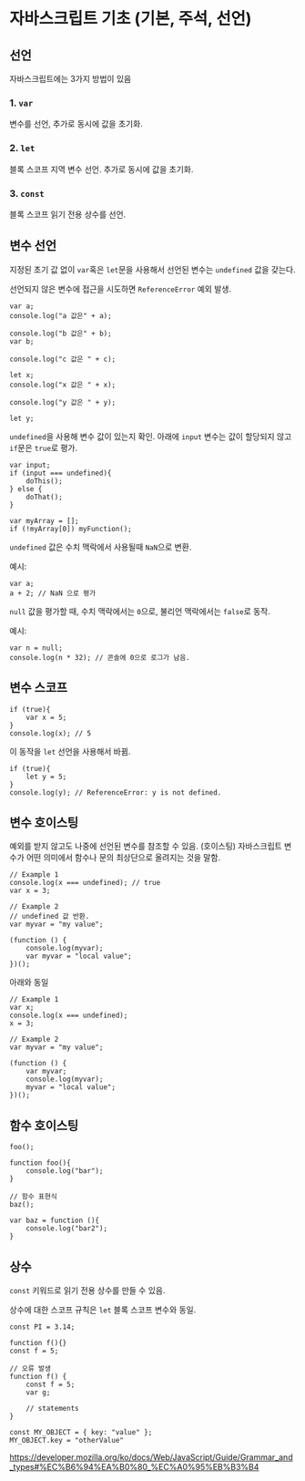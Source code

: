 # 자바스크립트 기초 (기본, 주석, 선언)

## 선언 
자바스크립트에는 3가지 방법이 있음
### 1. `var`
변수를 선언, 추가로 동시에 값을 초기화.

### 2. `let`
블록 스코프 지역 변수 선언. 추가로 동시에 값을 초기화.
    
### 3. `const`
블록 스코프 읽기 전용 상수를 선언.

## 변수 선언
지정된 초기 값 없이 `var`혹은 `let`문을 사용해서 선언된 변수는 `undefined` 값을 갖는다. 


선언되지 않은 변수에 접근을 시도하면 `ReferenceError` 예외 발생. 
```
var a; 
console.log("a 값은" + a); 

console.log("b 값은" + b);
var b;  

console.log("c 값은 " + c);

let x; 
console.log("x 값은 " + x);

console.log("y 값은 " + y);

let y; 
```

`undefined`을 사용해 변수 값이 있는지 확인.
아래에 `input` 변수는 값이 할당되지 않고 `if`문은 `true`로 평가.

```
var input; 
if (input === undefined){
    doThis();
} else { 
    doThat(); 
}
```

```
var myArray = [];
if (!myArray[0]) myFunction(); 
```

`undefined` 값은 수치 맥락에서 사용될때 `NaN`으로 변환.

예시:
```
var a; 
a + 2; // NaN 으로 평가 
```

`null` 값을 평가할 때, 수치 맥락에서는 `0`으로, 불리언 맥락에서는 `false`로 동작. 


예시: 
```
var n = null;
console.log(n * 32); // 콘솔에 0으로 로그가 남음. 
```

## 변수 스코프 

```
if (true){
    var x = 5;
}
console.log(x); // 5 
```

이 동작을 `let` 선언을 사용해서 바뀜.

```
if (true){
    let y = 5;
}
console.log(y); // ReferenceError: y is not defined. 
```
## 변수 호이스팅 

예외를 받지 않고도 나중에 선언된 변수를 참조할 수 있음. (호이스팅)
자바스크립트 변수가 어떤 의미에서 함수나 문의 최상단으로 올려지는 것을 말함.

```
// Example 1 
console.log(x === undefined); // true
var x = 3; 

// Example 2 
// undefined 값 반환. 
var myvar = "my value";

(function () {
    console.log(myvar);
    var myvar = "local value";
})();
```

아래와 동일
```
// Example 1 
var x; 
console.log(x === undefined);
x = 3; 

// Example 2 
var myvar = "my value";

(function () {
    var myvar; 
    console.log(myvar);
    myvar = "local value";
})();
```

## 함수 호이스팅 
```
foo();

function foo(){
    console.log("bar");
}

// 함수 표현식 
baz();

var baz = function (){
    console.log("bar2");
}
```


## 상수 
`const` 키워드로 읽기 전용 상수를 만들 수 있음. 

상수에 대한 스코프 규칙은 `let` 블록 스코프 변수와 동일.

`const PI = 3.14;`

```
function f(){}
const f = 5; 

// 오류 발생
function f() {
    const f = 5; 
    var g; 

    // statements
}
```

```
const MY_OBJECT = { key: "value" };
MY_OBJECT.key = "otherValue"
```



https://developer.mozilla.org/ko/docs/Web/JavaScript/Guide/Grammar_and_types#%EC%B6%94%EA%B0%80_%EC%A0%95%EB%B3%B4